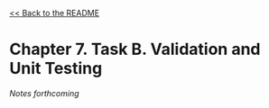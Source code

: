 [&lt;&lt; Back to the README](README.md)

# Chapter 7. Task B. Validation and Unit Testing

*Notes forthcoming*